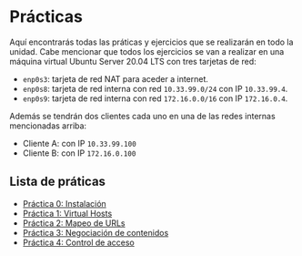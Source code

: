 # Prácticas

Aquí encontrarás todas las práticas y ejercicios que se realizarán en todo la unidad. Cabe mencionar que todos los ejercicios se van a realizar en una máquina virtual Ubuntu Server 20.04 LTS con tres tarjetas de red:
* `enp0s3`: tarjeta de red NAT para aceder a internet.
* `enp0s8`: tarjeta de red interna con red `10.33.99.0/24` con IP `10.33.99.4`.
* `enp0s9`: tarjeta de red interna con red `172.16.0.0/16` con IP `172.16.0.4`.

Además se tendrán dos clientes cada uno en una de las redes internas mencionadas arriba:
* Cliente A: con IP `10.33.99.100`
* Cliente B: con IP `172.16.0.100`

## Lista de práticas

* [Práctica 0: Instalación](/practicas/P00-Instalacion/)
* [Práctica 1: Virtual Hosts](/practicas/P01-VirtualHost/)
* [Práctica 2: Mapeo de URLs](/practicas/P02-MapeoURL/)
* [Práctica 3: Negociación de contenidos](/practicas/P03-NegociacionDeContenidos/)
* [Práctica 4: Control de acceso](/practicas/P04-ControlDeAcceso/)